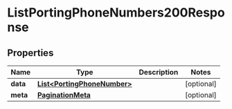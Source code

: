 

# ListPortingPhoneNumbers200Response


## Properties

| Name | Type | Description | Notes |
|------------ | ------------- | ------------- | -------------|
|**data** | [**List&lt;PortingPhoneNumber&gt;**](PortingPhoneNumber.md) |  |  [optional] |
|**meta** | [**PaginationMeta**](PaginationMeta.md) |  |  [optional] |




